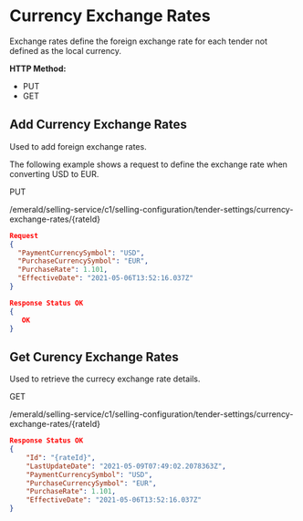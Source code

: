 

# Currency Exchange Rates

Exchange rates define the foreign exchange rate for each tender not defined as the local currency.

**HTTP Method:**

* PUT
* GET

## Add Currency Exchange Rates

Used to add foreign exchange rates.

The following example shows a request to define the exchange rate when converting USD to EUR.

PUT

/emerald/selling-service/c1/selling-configuration/tender-settings/currency-exchange-rates/{rateId}

```json
Request
{
  "PaymentCurrencySymbol": "USD",
  "PurchaseCurrencySymbol": "EUR",
  "PurchaseRate": 1.101,
  "EffectiveDate": "2021-05-06T13:52:16.037Z"
}
```

```json
Response Status OK
{
   OK
}
```

## Get Curency Exchange Rates

Used to retrieve the currecy exchange rate details.

GET

/emerald/selling-service/c1/selling-configuration/tender-settings/currency-exchange-rates/{rateId}

```json
Response Status OK
{
    "Id": "{rateId}",
    "LastUpdateDate": "2021-05-09T07:49:02.2078363Z",
    "PaymentCurrencySymbol": "USD",
    "PurchaseCurrencySymbol": "EUR",
    "PurchaseRate": 1.101,
    "EffectiveDate": "2021-05-06T13:52:16.037Z"
}
```
